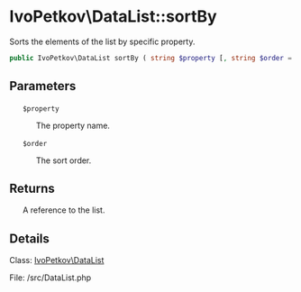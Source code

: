 # IvoPetkov\DataList::sortBy

Sorts the elements of the list by specific property.

```php
public IvoPetkov\DataList sortBy ( string $property [, string $order = 'asc' ] )
```

## Parameters

&nbsp;&nbsp;&nbsp;&nbsp;&nbsp;&nbsp;`$property`

&nbsp;&nbsp;&nbsp;&nbsp;&nbsp;&nbsp;&nbsp;&nbsp;&nbsp;&nbsp;&nbsp;&nbsp;The property name.

&nbsp;&nbsp;&nbsp;&nbsp;&nbsp;&nbsp;`$order`

&nbsp;&nbsp;&nbsp;&nbsp;&nbsp;&nbsp;&nbsp;&nbsp;&nbsp;&nbsp;&nbsp;&nbsp;The sort order.

## Returns

&nbsp;&nbsp;&nbsp;&nbsp;&nbsp;&nbsp;A reference to the list.

## Details

Class: [IvoPetkov\DataList](ivopetkov.datalist.class.md)

File: /src/DataList.php

